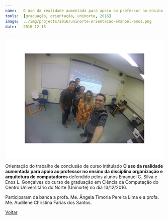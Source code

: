 ```yaml
---
name:  	O uso da realidade aumentada para apoio ao professor no ensino da disciplina organização e arquitetura de computadores
tools: 	[graduação, orientação, uninorte, 2016]
image: 	../img/projects/2016/uninorte-orientacao-emanoel-enos.png
date: 	2016-12-13
---
```


![](../img/projects/2016/uninorte-orientacao-emanoel-enos.png)

Orientação do trabalho de conclusão de curso intitulado **O uso da realidade aumentada para apoio ao professor no ensino da disciplina organização e arquitetura de computadores** defendido pelos alunos Emanuel C. Silva e Enos L. Gonçalves do curso de graduação em Ciência da Computação do Centro Universitário do Norte (Uninorte) no dia 13/12/2016. 

Participaram da banca a profa. Me. Ângela Timoria Pereira Lima e a profa. Me. Audilene Christina Farias dos Santos. 

<p class="text-center">
	<a class="btn btn-outline-primary mt-1" href="{{ site.baseurl }}/projects/">Voltar</a>
</p>
